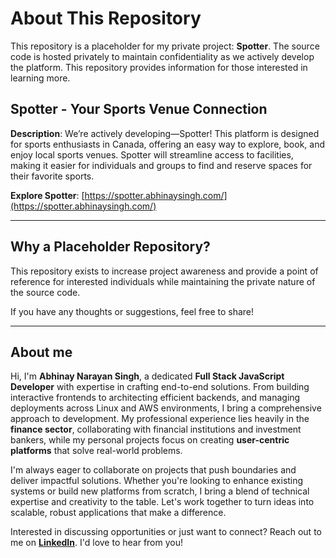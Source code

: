 # About This Repository

This repository is a placeholder for my private project: **Spotter**. The source code is hosted privately to maintain confidentiality as we actively develop the platform. This repository provides information for those interested in learning more.

## Spotter - Your Sports Venue Connection

**Description**: We’re actively developing—Spotter! This platform is designed for sports enthusiasts in Canada, offering an easy way to explore, book, and enjoy local sports venues. Spotter will streamline access to facilities, making it easier for individuals and groups to find and reserve spaces for their favorite sports.

**Explore Spotter**: [https://spotter.abhinaysingh.com/](https://spotter.abhinaysingh.com/)

---

## Why a Placeholder Repository?

This repository exists to increase project awareness and provide a point of reference for interested individuals while maintaining the private nature of the source code.

If you have any thoughts or suggestions, feel free to share!


---

## About me

Hi, I'm **Abhinay Narayan Singh**, a dedicated **Full Stack JavaScript Developer** with expertise in crafting end-to-end solutions. From building interactive frontends to architecting efficient backends, and managing deployments across Linux and AWS environments, I bring a comprehensive approach to development. My professional experience lies heavily in the **finance sector**, collaborating with financial institutions and investment bankers, while my personal projects focus on creating **user-centric platforms** that solve real-world problems.

I'm always eager to collaborate on projects that push boundaries and deliver impactful solutions. Whether you're looking to enhance existing systems or build new platforms from scratch, I bring a blend of technical expertise and creativity to the table. Let's work together to turn ideas into scalable, robust applications that make a difference.

Interested in discussing opportunities or just want to connect? Reach out to me on **[LinkedIn](#)**. I'd love to hear from you!
